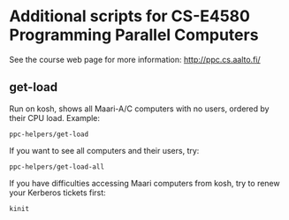 Additional scripts for CS-E4580 Programming Parallel Computers
==============================================================

See the course web page for more information:
http://ppc.cs.aalto.fi/


get-load
--------

Run on kosh, shows all Maari-A/C computers with no users,
ordered by their CPU load. Example:

    ppc-helpers/get-load

If you want to see all computers and their users, try:

    ppc-helpers/get-load-all

If you have difficulties accessing Maari computers from kosh,
try to renew your Kerberos tickets first:

    kinit


